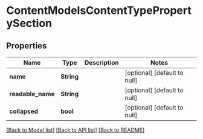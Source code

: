 # ContentModelsContentTypePropertySection

## Properties
Name | Type | Description | Notes
------------ | ------------- | ------------- | -------------
**name** | **String** |  | [optional] [default to null]
**readable_name** | **String** |  | [optional] [default to null]
**collapsed** | **bool** |  | [optional] [default to null]

[[Back to Model list]](../README.md#documentation-for-models) [[Back to API list]](../README.md#documentation-for-api-endpoints) [[Back to README]](../README.md)


